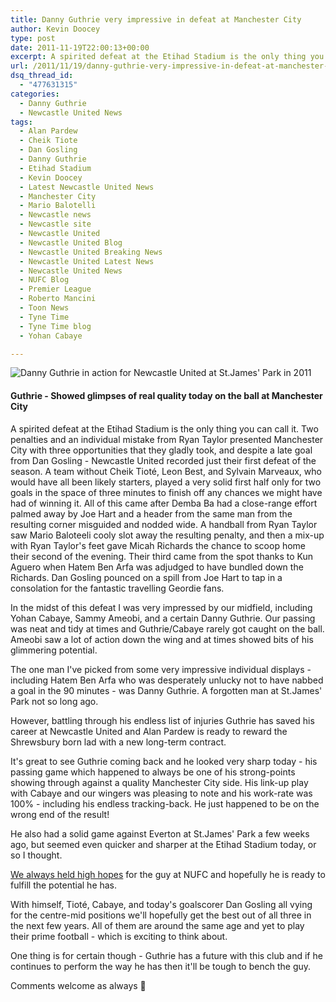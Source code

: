 ```yaml
---
title: Danny Guthrie very impressive in defeat at Manchester City
author: Kevin Doocey
type: post
date: 2011-11-19T22:00:13+00:00
excerpt: A spirited defeat at the Etihad Stadium is the only thing you can call it. Two penalties and an individual mistake from Ryan Taylor presented Manchester City with..
url: /2011/11/19/danny-guthrie-very-impressive-in-defeat-at-manchester-city/
dsq_thread_id:
  - "477631315"
categories:
  - Danny Guthrie
  - Newcastle United News
tags:
  - Alan Pardew
  - Cheik Tiote
  - Dan Gosling
  - Danny Guthrie
  - Etihad Stadium
  - Kevin Doocey
  - Latest Newcastle United News
  - Manchester City
  - Mario Balotelli
  - Newcastle news
  - Newcastle site
  - Newcastle United
  - Newcastle United Blog
  - Newcastle United Breaking News
  - Newcastle United Latest News
  - Newcastle United News
  - NUFC Blog
  - Premier League
  - Roberto Mancini
  - Toon News
  - Tyne Time
  - Tyne Time blog
  - Yohan Cabaye

---
```

![Danny Guthrie in action for Newcastle United at St.James' Park in 2011](https://www.tynetime.com/wp-content/uploads/2011/11/Danny-Guthrie-Newcastle-United.jpg "Danny-Guthrie-Newcastle-United")

#### Guthrie - Showed glimpses of real quality today on the ball at Manchester City

A spirited defeat at the Etihad Stadium is the only thing you can call it. Two penalties and an individual mistake from Ryan Taylor presented Manchester City with three opportunities that they gladly took, and despite a late goal from Dan Gosling - Newcastle United recorded just their first defeat of the season. A team without Cheik Tioté, Leon Best, and Sylvain Marveaux, who would have all been  likely starters, played a very solid first half only for two goals in the space of three minutes to finish off any chances we might have had of winning it. All of this came after Demba Ba had a close-range effort palmed away by Joe Hart and a header from the same man from the resulting corner misguided and nodded wide. A handball from Ryan Taylor saw Mario Baloteeli cooly slot away the resulting penalty, and then a mix-up with Ryan Taylor's feet gave Micah Richards the chance to scoop home their second of the evening. Their third came from the spot thanks to Kun Aguero when Hatem Ben Arfa was adjudged to have bundled down the Richards. Dan Gosling pounced on a spill from Joe Hart to tap in a consolation for the fantastic travelling Geordie fans.

In the midst of this defeat I was very impressed by our midfield, including Yohan Cabaye, Sammy Ameobi, and a certain Danny Guthrie. Our passing was neat and tidy at times and Guthrie/Cabaye rarely got caught on the ball. Ameobi saw a lot of action down the wing and at times showed bits of his glimmering potential.

The one man I've picked from some very impressive individual displays - including Hatem Ben Arfa who was desperately unlucky not to have nabbed a goal in the 90 minutes - was Danny Guthrie. A forgotten man at St.James' Park not so long ago.

However, battling through his endless list of injuries Guthrie has saved his career at Newcastle United and Alan Pardew is ready to reward the Shrewsbury born lad with a new long-term contract.

It's great to see Guthrie coming back and he looked very sharp today - his passing game which happened to always be one of his strong-points showing through against a quality Manchester City side. His link-up play with Cabaye and our wingers was pleasing to note and his work-rate was 100% - including his endless tracking-back. He just happened to be on the wrong end of the result!

He also had a solid game against Everton at St.James' Park a few weeks ago, but seemed even quicker and sharper at the Etihad Stadium today, or so I thought.

[We always held high hopes](https://www.tynetime.com/2010/01/13/danny-guthrie-can-be-a-brilliant-player-for-newcastle-united/ "Tyne Time's take on Danny Guthrie") for the guy at NUFC and hopefully he is ready to fulfill the potential he has.

With himself, Tioté, Cabaye, and today's goalscorer Dan Gosling all vying for the centre-mid positions we'll hopefully get the best out of all three in the next few years. All of them are around the same age and yet to play their prime football - which is exciting to think about.

One thing is for certain though - Guthrie has a future with this club and if he continues to perform the way he has then it'll be tough to bench the guy.

Comments welcome as always 🙂
